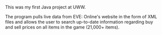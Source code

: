 This was my first Java project at UWW. 

The program pulls live data from EVE: Online's website in the form of XML files and allows the user to search up-to-date information regarding buy and sell prices on all items in the game (21,000+ items).
